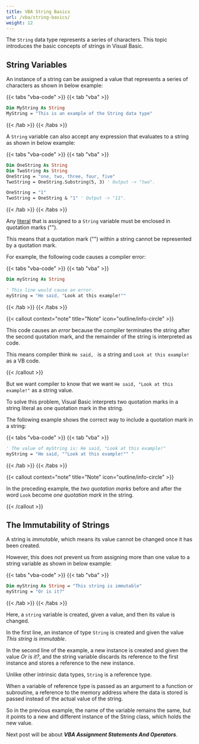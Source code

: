 ```yaml
---
title: VBA String Basics
url: /vba/string-basics/
weight: 12
---
```


The `String` data type represents a series of characters. This topic introduces the basic concepts of strings in Visual Basic.

## String Variables

An instance of a string can be assigned a value that represents a series of characters as shown in below example:

{{< tabs "vba-code" >}}
{{< tab "vba" >}}

```vb {lineNos=true lineNoStart=1}
Dim MyString As String
MyString = "This is an example of the String data type"
```

{{< /tab >}}
{{< /tabs >}}

A `String` variable can also accept any expression that evaluates to a string as shown in below example:

{{< tabs "vba-code" >}}
{{< tab "vba" >}}

```vb {lineNos=true lineNoStart=1}
Dim OneString As String
Dim TwoString As String
OneString = "one, two, three, four, five"
TwoString = OneString.Substring(5, 3) ' Output -> "two".

OneString = "1"
TwoString = OneString & "1" ' Output -> "11".
```

{{< /tab >}}
{{< /tabs >}}

Any [literal](https://binged.it/2T4EH0s) that is assigned to a `String` variable must be enclosed in quotation marks (""). 

This means that a quotation mark ("") within a string cannot be represented by a quotation mark. 

For example, the following code causes a compiler error:

{{< tabs "vba-code" >}}
{{< tab "vba" >}}

```vb {lineNos=true lineNoStart=1}
Dim myString As String

' This line would cause an error.
myString = "He said, "Look at this example!""
```

{{< /tab >}}
{{< /tabs >}}

{{< callout context="note" title="Note" icon="outline/info-circle" >}}

This code causes an *error* because the compiler terminates the string after the second quotation mark, and the remainder of the string is interpreted as code. 

This means compiler think `He said, ` is a string and `Look at this example!` as a VB code.

{{< /callout >}}

But we want compiler to know that we want `He said, "Look at this example!"` as a string value.

To solve this problem, Visual Basic interprets two quotation marks in a string literal as one quotation mark in the string. 

The following example shows the correct way to include a quotation mark in a string:

{{< tabs "vba-code" >}}
{{< tab "vba" >}}

```vb {lineNos=true lineNoStart=1}
' The value of myString is: He said, "Look at this example!"
myString = "He said, ""Look at this example!"" "
```

{{< /tab >}}
{{< /tabs >}}

{{< callout context="note" title="Note" icon="outline/info-circle" >}}

In the preceding example, the *two quotation marks* before and after the word `Look` become *one quotation mark* in the string. 

{{< /callout >}}

## The Immutability of Strings

A string is *immutable*, which means its value cannot be changed once it has been created. 

However, this does not prevent us from assigning more than one value to a string variable as shown in below example:

{{< tabs "vba-code" >}}
{{< tab "vba" >}}

```vb {lineNos=true lineNoStart=1}
Dim myString As String = "This string is immutable"
myString = "Or is it?"
```

{{< /tab >}}
{{< /tabs >}}

Here, a `string` variable is created, given a value, and then its value is changed.

In the first line, an instance of type `String` is created and given the value *This string is immutable*. 

In the second line of the example, a new instance is created and given the value *Or is it?*, and the string variable discards its reference to the first instance and stores a reference to the new instance.

Unlike other intrinsic data types, `String` is a reference type. 

When a variable of reference type is passed as an argument to a function or subroutine, a reference to the memory address where the data is stored is passed instead of the actual value of the string. 

So in the previous example, the name of the variable remains the same, but it points to a new and different instance of the String class, which holds the new value.

Next post will be about ***VBA Assignment Statements And Operators***.
